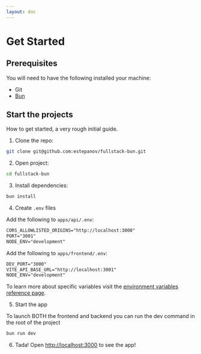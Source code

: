 ```yaml
---
layout: doc
---
```


# Get Started

## Prerequisites

You will need to have the following installed your machine:

- Git
- [Bun](https://bun.sh)

## Start the projects

How to get started, a very rough initial guide.

1. Clone the repo:

```sh
git clone git@github.com:estepanov/fullstack-bun.git
```

2. Open project:

```sh
cd fullstack-bun
```

3. Install dependencies:

```sh
bun install
```

4. Create `.env` files

Add the following to `apps/api/.env`:

```txt
CORS_ALLOWLISTED_ORIGINS="http://localhost:3000"
PORT="3001"
NODE_ENV="development"
```

Add the following to `apps/frontend/.env`:

```txt
DEV_PORT="3000"
VITE_API_BASE_URL="http://localhost:3001"
NODE_ENV="development"
```

To learn more about specific variables visit the [environment variables reference page](/reference/environment-variables.md).

5. Start the app

To launch BOTH the frontend and backend you can run the dev command in the root of the project

```sh
bun run dev
```

6. Tada! Open [http://localhost:3000](http://localhost:3000) to see the app!
